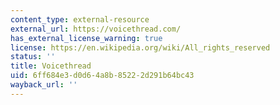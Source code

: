 ```yaml
---
content_type: external-resource
external_url: https://voicethread.com/
has_external_license_warning: true
license: https://en.wikipedia.org/wiki/All_rights_reserved
status: ''
title: Voicethread
uid: 6ff684e3-d0d6-4a8b-8522-2d291b64bc43
wayback_url: ''
---
```

